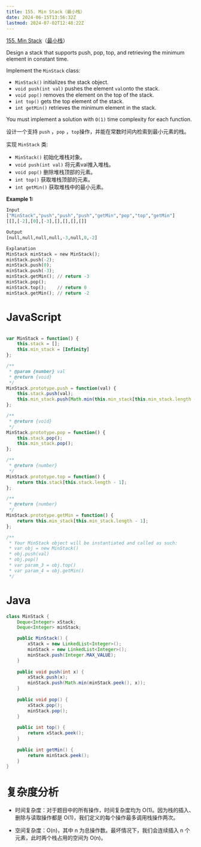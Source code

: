 ```yaml
---
title: 155. Min Stack（最小栈）
date: 2024-06-15T13:56:32Z
lastmod: 2024-07-02T12:48:22Z
---
```


[155. Min Stack](https://leetcode.com/problems/min-stack/)（[最小栈](https://leetcode.cn/problems/min-stack/)）

Design a stack that supports push, pop, top, and retrieving the minimum element in constant time.

Implement the `MinStack`​ class:

* ​`MinStack()`​ initializes the stack object.
* ​`void push(int val)`​ pushes the element `val`​ onto the stack.
* ​`void pop()`​ removes the element on the top of the stack.
* ​`int top()`​ gets the top element of the stack.
* ​`int getMin()`​ retrieves the minimum element in the stack.

You must implement a solution with `O(1)`​ time complexity for each function.

设计一个支持 `push`​ ，`pop`​ ，`top`​ 操作，并能在常数时间内检索到最小元素的栈。

实现 `MinStack`​ 类:

* ​`MinStack()`​ 初始化堆栈对象。
* ​`void push(int val)`​ 将元素val推入堆栈。
* ​`void pop()`​ 删除堆栈顶部的元素。
* ​`int top()`​ 获取堆栈顶部的元素。
* ​`int getMin()`​ 获取堆栈中的最小元素。

**Example 1:**

```python
Input
["MinStack","push","push","push","getMin","pop","top","getMin"]
[[],[-2],[0],[-3],[],[],[],[]]

Output
[null,null,null,null,-3,null,0,-2]

Explanation
MinStack minStack = new MinStack();
minStack.push(-2);
minStack.push(0);
minStack.push(-3);
minStack.getMin(); // return -3
minStack.pop();
minStack.top();    // return 0
minStack.getMin(); // return -2
```

# JavaScript

```javascript

var MinStack = function() {
    this.stack = [];
    this.min_stack = [Infinity]
};

/** 
 * @param {number} val
 * @return {void}
 */
MinStack.prototype.push = function(val) {
    this.stack.push(val);
    this.min_stack.push(Math.min(this.min_stack[this.min_stack.length - 1], val));
};

/**
 * @return {void}
 */
MinStack.prototype.pop = function() {
    this.stack.pop();
    this.min_stack.pop();
};

/**
 * @return {number}
 */
MinStack.prototype.top = function() {
    return this.stack[this.stack.length - 1];
};

/**
 * @return {number}
 */
MinStack.prototype.getMin = function() {
    return this.min_stack[this.min_stack.length - 1];
};

/** 
 * Your MinStack object will be instantiated and called as such:
 * var obj = new MinStack()
 * obj.push(val)
 * obj.pop()
 * var param_3 = obj.top()
 * var param_4 = obj.getMin()
 */
```

# Java

```java
class MinStack {
    Deque<Integer> xStack;
    Deque<Integer> minStack;

    public MinStack() {
        xStack = new LinkedList<Integer>();
        minStack = new LinkedList<Integer>();
        minStack.push(Integer.MAX_VALUE);
    }
  
    public void push(int x) {
        xStack.push(x);
        minStack.push(Math.min(minStack.peek(), x));
    }
  
    public void pop() {
        xStack.pop();
        minStack.pop();
    }
  
    public int top() {
        return xStack.peek();
    }
  
    public int getMin() {
        return minStack.peek();
    }
}

```

# 复杂度分析

* 时间复杂度：对于题目中的所有操作，时间复杂度均为 O(1)。因为栈的插入、删除与读取操作都是 O(1)，我们定义的每个操作最多调用栈操作两次。

* 空间复杂度：O(n)，其中 n 为总操作数。最坏情况下，我们会连续插入 n 个元素，此时两个栈占用的空间为 O(n)。

‍
